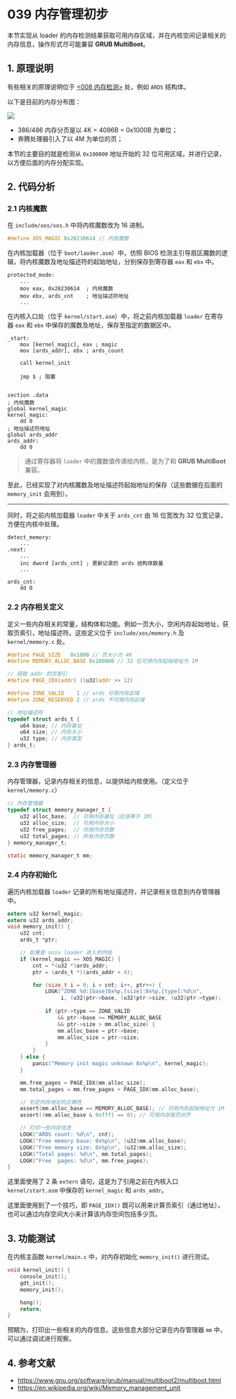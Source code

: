 # 039 内存管理初步

本节实现从 loader 的内存检测结果获取可用内存区域，并在内核空间记录相关的内存信息，操作形式尽可能兼容 **GRUB MultiBoot**。

## 1. 原理说明

有些相关的原理说明位于 [<008 内存检测>](../01_bootloader/008_detect_memory.md) 处，例如 `ARDS` 结构体。

以下是目前的内存分布图：

![](./images/memory_map_01.drawio.svg)

- 386/486 内存分页是以 4K = 4096B = 0x1000B 为单位；
- 奔腾处理器引入了以 4M 为单位的页；

本节的主要目的就是检测从 `0x100000` 地址开始的 32 位可用区域，并进行记录，以方便后面的内存分配实现。

## 2. 代码分析

### 2.1 内核魔数

在 `include/xos/xos.h` 中将内核魔数改为 16 进制。

```c
#define XOS_MAGIC 0x20230614 // 内核魔数
```

在内核加载器（位于 `boot/laoder.asm`）中，仿照 BIOS 检测主引导扇区魔数的逻辑，将内核魔数及地址描述符的起始地址，分别保存到寄存器 `eax` 和 `ebx` 中。

```x86asm
protected_mode:
    ...
    mov eax, 0x20230614  ; 内核魔数
    mov ebx, ards_cnt    ; 地址描述符地址
    ...
```

在内核入口处（位于 `kernel/start.asm`）中，将之前内核加载器 `loader` 在寄存器 `eax` 和 `ebx` 中保存的魔数及地址，保存至指定的数据区中。

```x86asm
_start:
    mov [kernel_magic], eax ; magic
    mov [ards_addr], ebx ; ards_count

    call kernel_init

    jmp $ ; 阻塞


section .data
; 内核魔数
global kernel_magic
kernel_magic:
    dd 0
; 地址描述符地址
global ards_addr
ards_addr:
    dd 0
```

>通过寄存器将 `loader` 中的魔数值传递给内核，是为了和 **GRUB MultiBoot** 兼容。

至此，已经实现了对内核魔数及地址描述符起始地址的保存（这些数据在后面的 `memory_init` 会用到）。

---

同时，将之前内核加载器 `loader` 中关于 `ards_cnt` 由 16 位宽改为 32 位宽记录，方便在内核中处理。

```x86asm
detect_memory:
    ...
.next:
    ...
    inc dword [ards_cnt] ; 更新记录的 ards 结构体数量
    ...

ards_cnt:
    dd 0
```

### 2.2 内存相关定义

定义一些内存相关的常量，结构体和功能。例如一页大小，空闲内存起始地址，获取页索引，地址描述符。这些定义位于 `include/xos/memory.h` 及 `kernel/memory.c` 处。

```c
#define PAGE_SIZE   0x1000 // 页大小为 4K
#define MEMORY_ALLOC_BASE 0x100000 // 32 位可用内存起始地址为 1M

// 获取 addr 的页索引
#define PAGE_IDX(addr) ((u32)addr >> 12) 

#define ZONE_VALID    1 // ards 可用内存区域
#define ZONE_RESERVED 2 // ards 不可用内存区域

// 地址描述符
typedef struct ards_t {
    u64 base; // 内存基址
    u64 size; // 内存大小
    u32 type; // 内存类型
} ards_t;
```

### 2.3 内存管理器

内存管理器，记录内存相关的信息，以提供给内核使用。（定义位于 `kernel/memory.c`）

```c
// 内存管理器
typedef struct memory_manager_t {
    u32 alloc_base;  // 可用内存基址（应该等于 1M）
    u32 alloc_size;  // 可用内存大小
    u32 free_pages;  // 可用内存页数
    u32 total_pages; // 所有内存页数
} memory_manager_t;

static memory_manager_t mm;
```

### 2.4 内存初始化

遍历内核加载器 `loader` 记录的所有地址描述符，并记录相关信息到内存管理器中。

```c
extern u32 kernel_magic;
extern u32 ards_addr;
void memory_init() {
    u32 cnt;
    ards_t *ptr;

    // 如果是 onix loader 进入的内核
    if (kernel_magic == XOS_MAGIC) {
        cnt = *(u32 *)ards_addr;
        ptr = (ards_t *)(ards_addr + 4);

        for (size_t i = 0; i < cnt; i++, ptr++) {
            LOGK("ZONE %d:[base]0x%p,[size]:0x%p,[type]:%d\n",
                 i, (u32)ptr->base, (u32)ptr->size, (u32)ptr->type);
            
            if (ptr->type == ZONE_VALID 
                && ptr->base >= MEMORY_ALLOC_BASE 
                && ptr->size > mm.alloc_size) {
                mm.alloc_base = ptr->base;
                mm.alloc_size = ptr->size;
            }
        }
    } else {
        panic("Memory init magic unknown 0x%p\n", kernel_magic);
    }

    mm.free_pages = PAGE_IDX(mm.alloc_size);
    mm.total_pages = mm.free_pages + PAGE_IDX(mm.alloc_base);

    // 判定内存地址的正确性
    assert(mm.alloc_base == MEMORY_ALLOC_BASE); // 可用内存起始地址为 1M
    assert((mm.alloc_base & 0xfff) == 0); // 可用内存按页对齐

    // 打印一些内存信息
    LOGK("ARDS count: %d\n", cnt);
    LOGK("Free memory base: 0x%p\n", (u32)mm.alloc_base);
    LOGK("Free memory size: 0x%p\n", (u32)mm.alloc_size);
    LOGK("Total pages: %d\n", mm.total_pages);
    LOGK("Free  pages: %d\n", mm.free_pages);
}
```

这里面使用了 2 条 `extern` 语句，这是为了引用之前在内核入口 `kernel/start.asm` 中保存的 `kernel_magic` 和 `ards_addr`。

这里面使用到了一个技巧，即 `PAGE_IDX()` 既可以用来计算页索引（通过地址），也可以通过内存空间大小来计算该内存空间包括多少页。

## 3. 功能测试

在内核主函数 `kernel/main.c` 中，对内存初始化 `memory_init()` 进行测试。

```c
void kernel_init() {
    console_init();
    gdt_init();
    memory_init();

    hang();
    return;
}
```

预期为，打印出一些相关的内存信息。这些信息大部分记录在内存管理器 `mm` 中，可以通过调试进行观察。

## 4. 参考文献

- <https://www.gnu.org/software/grub/manual/multiboot2/multiboot.html>
- <https://en.wikipedia.org/wiki/Memory_management_unit>
